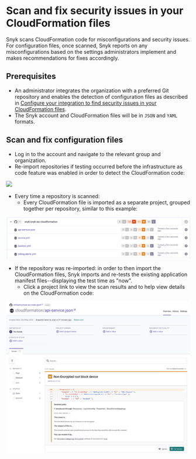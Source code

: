 # Scan and fix security issues in your CloudFormation files

Snyk scans CloudFormation code for misconfigurations and security issues. For configuration files, once scanned, Snyk reports on any misconfigurations based on the settings administrators implement and makes recommendations for fixes accordingly.

## **Prerequisites**

* An administrator integrates the organization with a preferred Git repository and enables the detection of configuration files as described in [Configure your integration to find security issues in your CloudFormation files](https://docs.snyk.io/snyk-infrastructure-as-code/scan-cloudformation-files/configure-your-integration-to-find-security-issues-in-your-cloudformation-files).
* The Snyk account and CloudFormation files will be in `JSON` and `YAML` formats.

## Scan and fix configuration files

* Log in to the account and navigate to the relevant group and organization.
* Re-import repositories if testing occurred before the infrastructure as code feature was enabled in order to detect the CloudFormation code:

![](<../../../.gitbook/assets/screenshot\_2020-07-09\_at\_12.44.03 (1) (1) (3) (3) (2) (1) (1) (1) (1) (1) (1) (1) (1) (1) (1) (1) (1) (1) (1) (1) (1) (1) (1) (1) (1) (1) (1) (1) (1) (1) (1) (1) (1) (1) (1) (1) (1) (1) (1) (1) (1) (1) (1) (1) (1) (1) (1) (1) (1) (1) (1) (1) (1)  (18).png>)

* Every time a repository is scanned:
  * Every CloudFormation file is imported as a separate project, grouped together per repository, similar to this example:

![](<../../../.gitbook/assets/image (231).png>)

* If the repository was re-imported: in order to then import the CloudFormation files, Snyk imports and re-tests the existing application manifest files--displaying the test time as "now".
  * Click a project link to view the scan results and to help view details on the CloudFormation code:

![](<../../../.gitbook/assets/image (139) (1) (1) (1) (2) (1) (1) (1) (1) (1) (1) (1) (1) (1).png>)
